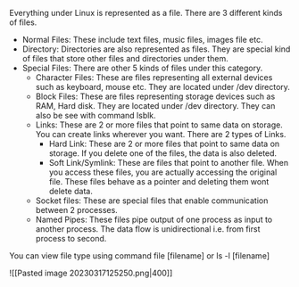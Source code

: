 
Everything under Linux is represented as a file. There are 3 different kinds of files.
- Normal Files: These include text files, music files, images file etc.
- Directory: Directories are also represented as files. They are special kind of files that store other files and directories under them.
- Special Files: There are other 5 kinds of files under this category.
	- Character Files: These are files representing all external devices such as keyboard, mouse etc. They are located under /dev directory.
	- Block Files: These are files representing storage devices such as RAM, Hard disk. They are located under /dev directory. They can also be see with command lsblk.
	- Links: These are 2 or more files that point to same data on storage. You can create links wherever you want. There are 2 types of Links.
		- Hard Link: These are 2 or more files that point to same data on storage. If you delete one of the files, the data is also deleted.
		- Soft Link/Symlink: These are files that point to another file. When you access these files, you are actually accessing the original file. These files behave as a pointer and deleting them wont delete data.
	- Socket files: These are special files that enable communication between 2 processes.
	- Named Pipes: These files pipe output of one process as input to another process. The data flow is unidirectional i.e. from first process to second.

You can view file type using command file [filename] or ls -l [filename]


![[Pasted image 20230317125250.png|400]]